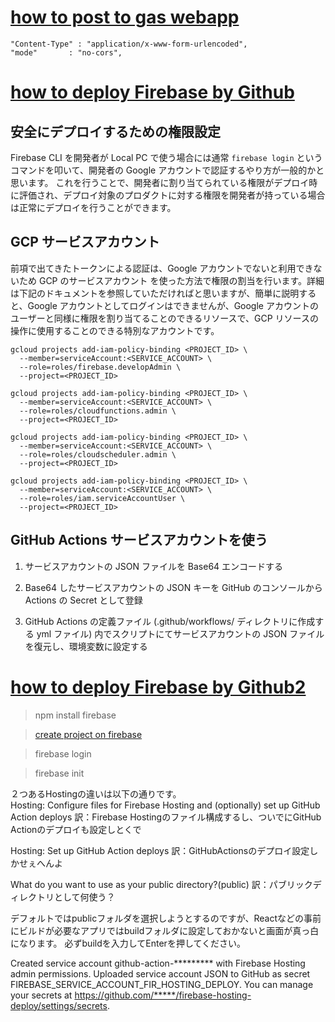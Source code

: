 
# [how to post to gas webapp](https://qiita.com/khidaka/items/ebf770591100b1eb0eff)

```
"Content-Type" : "application/x-www-form-urlencoded",
"mode"       : "no-cors",
```

# [how to deploy Firebase by Github](https://note.com/build_service/n/nd4756ceb103f)

## 安全にデプロイするための権限設定
Firebase CLI を開発者が Local PC で使う場合には通常 `firebase login` というコマンドを叩いて、開発者の Google アカウントで認証するやり方が一般的かと思います。
これを行うことで、開発者に割り当てられている権限がデプロイ時に評価され、デプロイ対象のプロダクトに対する権限を開発者が持っている場合は正常にデプロイを行うことができます。

##  GCP サービスアカウント
前項で出てきたトークンによる認証は、Google アカウントでないと利用できないため GCP のサービスアカウント を使った方法で権限の割当を行います。詳細は下記のドキュメントを参照していただければと思いますが、簡単に説明すると、Google アカウントとしてログインはできませんが、Google アカウントのユーザーと同様に権限を割り当てることのできるリソースで、GCP リソースの操作に使用することのできる特別なアカウントです。

```
gcloud projects add-iam-policy-binding <PROJECT_ID> \
  --member=serviceAccount:<SERVICE_ACCOUNT> \
  --role=roles/firebase.developAdmin \
  --project=<PROJECT_ID>

gcloud projects add-iam-policy-binding <PROJECT_ID> \
  --member=serviceAccount:<SERVICE_ACCOUNT> \
  --role=roles/cloudfunctions.admin \
  --project=<PROJECT_ID>

gcloud projects add-iam-policy-binding <PROJECT_ID> \
  --member=serviceAccount:<SERVICE_ACCOUNT> \
  --role=roles/cloudscheduler.admin \
  --project=<PROJECT_ID>

gcloud projects add-iam-policy-binding <PROJECT_ID> \
  --member=serviceAccount:<SERVICE_ACCOUNT> \
  --role=roles/iam.serviceAccountUser \
  --project=<PROJECT_ID>
```

##  GitHub Actions サービスアカウントを使う

1. サービスアカウントの JSON ファイルを Base64 エンコードする

2. Base64 したサービスアカウントの JSON キーを GitHub のコンソールから Actions の Secret として登録

3. GitHub Actions の定義ファイル (.github/workflows/ ディレクトリに作成する yml ファイル) 内でスクリプトにてサービスアカウントの JSON ファイルを復元し、環境変数に設定する

# [how to deploy Firebase by Github2](https://zenn.dev/kazhack/articles/21ea0ba46f3fce)
> npm install firebase

> [create project on firebase](https://firebase.google.com/?hl=ja)

> firebase login

> firebase init

２つあるHostingの違いは以下の通りです。  
Hosting: Configure files for Firebase Hosting and (optionally) set up GitHub Action deploys
訳：Firebase Hostingのファイル構成するし、ついでにGitHub Actionのデプロイも設定しとくで

Hosting: Set up GitHub Action deploys
訳：GitHubActionsのデプロイ設定しかせぇへんよ

What do you want to use as your public directory?(public)
訳：パブリックディレクトリとして何使う？

デフォルトではpublicフォルダを選択しようとするのですが、Reactなどの事前にビルドが必要なアプリではbuildフォルダに設定しておかないと画面が真っ白になります。
必ずbuildを入力してEnterを押してください。

Created service account github-action-********* with Firebase Hosting admin permissions.
Uploaded service account JSON to GitHub as secret FIREBASE_SERVICE_ACCOUNT_FIR_HOSTING_DEPLOY.
You can manage your secrets at https://github.com/*****/firebase-hosting-deploy/settings/secrets.

